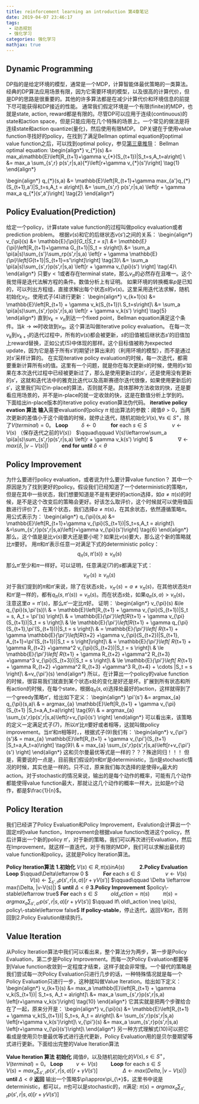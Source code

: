 ```yaml
---
title: reinforcement learning an introduction 第4章笔记
date: 2019-04-07 23:46:17
tags:
 - 动态规划
 - 强化学习
categories: 强化学习
mathjax: true
---
```


## Dynamic Programming
DP指的是给定环境的模型，通常是一个MDP，计算智能体最优策略的一类算法。经典的DP算法应用场景有限，因为它需要环境的模型，以及很高的计算代价，但是DP的思路是很重要的。其他的许多算法都是在减少计算代价和环境信息的前提下尽可能获得和DP接近的性能。
通常我们假定环境是一个有限(finite)的MDP，也就是state, action, reward都是有限的。尽管DP可以应用于连续(continuous)的state和action space，但是只能应用在几个特殊的场景上。一个常见的做法是将连续state和action quantize(量化)，然后使用有限MDP。
DP关键在于使用value function寻找好的policy，在找到了满足Bellman optimal equation的optimal value function之后，可以找到optimal policy，参见[第三章推导](https://mxxhcm.github.io/2018/12/21/reinforcement-learning-an-introduction-%E7%AC%AC3%E7%AB%A0%E7%AC%94%E8%AE%B0/)：
Bellman optimal equation:
\begin{align\*}
v_{\*}(s) &= max_a\mathbb{E}\left[R_{t+1}+\gamma v_{\*}(S_{t+1})|S_t=s,A_t=a\right] \\
&= max_a \sum_{s',r} p(s',r|s,a){\*}\left[r+\gamma v_{\*}(s')\right]  \tag{1}
\end{align\*}

\begin{align\*}
q_{\*}(s,a) &= \mathbb{E}\left[R_{t+1}+\gamma max_{a'}q_{\*}(S_{t+1},a')|S_t=s,A_t = a\right]\\
&= \sum_{s',r} p(s',r|s,a) \left[r + \gamma max_a q\_{\*}(s',a')\right] \tag{2}
\end{align\*}

## Policy Evaluation(Prediction)
给定一个policy，计算state value function的过程叫做policy evaluation或者prediction problem。
根据$v(s)$和它的后继状态$v(s')$之间的关系：
\begin{align\*}
v_{\pi}(s) &= \mathbb{E}_{\pi}[G_t|S_t = s]\\
&= \mathbb{E}_{\pi}\left[R_{t+1}+\gamma G_{t+1}|S_t = s\right]\\
&= \sum_a \pi(a|s)\sum_{s'}\sum_rp(s',r|s,a) \left[r + \gamma \mathbb{E}_{\pi}\left[G_{t+1}|S_{t+1}=s'\right]\right] \tag{3}\\
&= \sum_a \pi(a|s)\sum_{s',r}p(s',r|s,a) \left[r + \gamma v_{\pi}(s') \right] \tag{4}\\
\end{align\*}
只要$\gamma \lt 1$或者存在terminal state，那么$v_{\pi}$的必然存在且唯一。这个我觉得是迭代法解方程的条件。数值分析上有证明。
如果环境的转换概率$p$是已知的，可以列出方程组，直接求解出每个状态$s$的$v(s)$。这里采用迭代法求解，随机初始化$v_0$，使用式子$(4)$进行更新：
\begin{align\*}
v_{k+1}(s) &= \mathbb{E}\left[R_{t+1} + \gamma v_k(S_{t+1})\ S_t=s\right]\\
&= \sum_a \pi(a|s)\sum_{s',r}p(s',r|s,a) \left[r + \gamma v_k(s') \right] \tag{5}
\end{align\*}
直到$v_k=v_{\pi}$到达一个fixed point，Bellman equation满足这个条件。当$k\rightarrow \infty$时收敛到$v_{\pi}$。这个算法叫做iterative policy evaluation。
在每一次$v_k$到$v_{k+1}$的迭代过程中，所有的$v(s)$都会被更新，$s$的旧值被后继状态$s'$的旧值加上reward替换，正如公式$(5)$中体现的那样。这个目标值被称为expected update，因为它是基于所有$s'$的期望计算出来的（利用环境的模型），而不是通过对$s'$采样计算的。
在实现iterative policy evaluation的时候，每一次迭代，都需要重新计算所有$s$的值。这里有一个问题，就是你在每次更新$s$的时候，使用的$s'$如果在本次迭代过程中已经被更新过了，那么是使用更新过的$s'$，还是使用没有更新的$s'$，这就和迭代法中的雅克比迭代以及高斯赛德尔迭代很像，如果使用更新后的$s'$，这里我们叫它in-place的算法，否则就不是。具体那种方法收敛的快，还是要看应用场景的，并不是in-place的就一定收敛的快，这是在数值分析上学到的。
下面给出in-place版本的iterative policy evation算法伪代码。
**iterative policy evation 算法**
**输入**需要evaluation的policy $\pi$
给出算法的参数：阈值$\theta\gt 0$，当两次更新的差值小于这个阈值的时候，就停止迭代，随机初始化$V(s),\forall s\in S^{+}$，除了$V(terminal) = 0$。
**Loop**
$\qquad \delta \leftarrow 0$
$\qquad$ **for** each $s\in S$
$\qquad\qquad v\leftarrow V(s)$ （保存迭代之前的$V(s)$）
$\qquad\qquad V(s)\leftarrow\sum_a \pi(a|s)\sum_{s',r}p(s',r|s,a) \left[r + \gamma v_k(s') \right] $
$\qquad\qquad \nabla \leftarrow max(\delta,|v-V(s)|)$
$\qquad$**end for** 
**until** $\delta \lt \theta$

## Policy Improvement
为什么要进行policy evaluation，或者说为什么要计算value function？
其中一个原因是为了找到更好的policy。假设我们已经知道了一个deterministic的策略$\pi$，但是在其中一些状态，我们想要知道是不是有更好的action选择，如$a\neq \pi(s)$的时候，是不是这个改变后的策略会更好。好该怎么取评价，这个时候就可以使用值函数进行评价了，在某个状态，我们选择$a \neq \pi(s)$，在其余状态，依然遵循策略$\pi$。用公式表示为：
\begin{align\*}
q_{\pi}(s,a) &= \mathbb{E}\left[R_{t+1}+\gamma v_{\pi}(S_{t+1})|S_t=s,A_t = a\right]\\
&=\sum_{s',r}p(s',r|s,a)\left[r+\gamma v_{\pi}(s')\right] \tag{6}
\end{align\*}
那么，这个值是是比$v(s)$要大还是要小呢？如果比$v(s)$要大，那么这个新的策略就比$\pi$要好。
用$\pi$和$\pi'$表示任意一对满足下式的deterministic policy：
$$q_{\pi}(s,\pi'(s)) \ge v_{\pi}(s) \tag{7}$$
那么$\pi'$至少和$\pi$一样好。可以证明，任意满足$(7)$的$s$都满足下式：
$$v_{\pi'}(s) \ge v_{\pi}(s) \tag{8}$$
对于我们提到的$\pi$和$\pi'$来说，除了在状态$s$处，$v_{\pi'}(s) = a \neq v_{\pi}(s)$，在其他状态处$\pi$和$\pi'$是一样的，都有$q_{\pi}(s,\pi'(s)) = v_{\pi}(s)$。而在状态$s$处，如果$q_{\pi}(s,a) \gt v_{\pi}(s)$，注意这里$a=\pi'(s)$，那么$\pi'$一定比$\pi$好。
证明：
\begin{align\*}
v_{\pi}(s) &\le q_{\pi}(s,\pi'(s))\\
& = \mathbb{E}\left[R_{t+1} + \gamma v_{\pi}(S_{t+1})|S_t = s, A_t = \pi'(s) \right]\\
& = \mathbb{E}_{\pi'}\left[R_{t+1} + \gamma v_{\pi}(S_{t+1})|S_t = s \right]\\
& \le \mathbb{E}_{\pi'}\left[R_{t+1} + \gamma q_{\pi}(S_{t+1},\pi'(S_{t+1}))|S_t = s \right]\\
& = \mathbb{E}_{\pi'}\left[ R_{t+1} + \gamma \mathbb{E}_{\pi'}\left[R_{t+2} +\gamma v_{\pi}(S_{t+2})|S_{t+1}, A_{t+1}=\pi'(S_{t+1})|S_t = s \right]\right]\\
& = \mathbb{E}_{\pi'}\left[ R_{t+1} + \gamma R_{t+2} +\gamma^2 v_{\pi}(S_{t+2})|S_t = s \right]\\
& \le \mathbb{E}_{\pi'}\left[ R_{t+1} + \gamma R_{t+2} +\gamma^2 R_{t+3}  +\gamma^3 v_{\pi}(S_{t+3})|S_t = s \right]\\
& \le \mathbb{E}_{\pi'}\left[ R_{t+1} + \gamma R_{t+2} +\gamma^2 R_{t+3}  +\gamma^3 R_{t+4} + \cdots |S_t = s \right]\\
&=v_{\pi'}(s)
\end{align\*}
所以，在计算出一个policy的value function的时候，很容易我们就直到某个状态$s$处的变化是好还是坏。扩展到所有状态和所有action的时候，在每个state，根据$q_{\pi}(s,a)$选择处最好的action，这样就得到了一个greedy策略$\pi'$，给出如下定义：
\begin{align\*}
\pi'(s') &= argmax_{a} q_{\pi}(s,a)\\
& = argmax_{a} \mathbb{E}\left[R_{t+1} + \gamma v_{\pi}(S_{t+1} |S_t=a,A_t=a)\right] \tag{9}\\
& = argmax_{a} \sum_{s',r}p(s',r|s,a)\left[r+v_{\pi}(s') \right]
\end{align\*}
可以看出来，该策略的定义一定满足式子$(7)$，所以$\pi'$比$\pi$要好或者相等，这就叫做policy improvement。当$\pi'$和$\pi$相等时，，根据式子$(9)$我们有：
\begin{align\*}
v_{\pi'}(s')& = max_{a} \mathbb{E}\left[R_{t+1} + \gamma v_{\pi'}(S_{t+1} |S_t=a,A_t=a)\right] \tag{9}\\
& = max_{a} \sum_{s',r}p(s',r|s,a)\left[r+v_{\pi'}(s') \right]
\end{align\*}
这和贝尔曼最优等式是一样的？？？殊途同归！！！
但是，需要说的一点是，目前我们假设的$\pi$和$\pi'$是deterministic，当$\pi$是stochastic情况的时候，其实也是一样的。只不过，原来我们每次选择的是使得$v_{\pi}$最大的action。对于stochastic的情况来说，输出的是每个动作的概率，可能有几个动作都能使得value function最大，那就让这几个动作的概率一样大，比如是$n$个动作，都是$\frac{1}{n}$。


## Policy Iteration
我们已经讲了Policy Evaluation和Policy Improvement，Evalution会计算出一个固定$\pi$的value function，Improvment会根据value function改进这个policy，然后计算出一个新的policy $\pi'$，对于新的策略，我们可以再次进行Evaluation，然后在Improvement，就这样一直迭代，对于有限的MDP，我们可以求解出最优的value function和policy。这就是Policy Iteration算法。

**Policy Iteration算法**
**1.初始化**
$V(s)\in R,\pi(s) in A(s)$
$\qquad$
**2.Policy Evaluation**
**Loop**
$\qquad\Delta\leftarrow 0 $
$\qquad$ **For** each $s\in S$
$\qquad\qquad v\leftarrow V(s)$
$\qquad\qquad V(s)\leftarrow \sum_{s',r}p(s',r|s,a)\left[r+\gamma V(s')\right]$
$\qquad\qquad \Delta \leftarrow max(\Delta, |v-V(s)|) $
**until** $\Delta \lt \theta$ 
**3.Policy Improvement**
$policy\-stable\leftarrow true$
**For** each $s \in S$
$\qquad old_action = \pi(s)$
$\qquad \pi(s) = argmax_a \sum_{s',a'}p(s',r|s,a)\left[r+\gamma V(s')\right]$
$\qquad If\ old\_action \neq \pi(s), policy\-stable\leftarrow false$
**If policy-stable**，停止迭代，返回$V$和$\pi$，否则回到2.Policy Evalution继续执行。

## Value Iteration
从Policy Iteration算法中我们可以看出来，整个算法分为两步，第一步是Policy Evaluation，第二步是Policy Improvement。而每一次Policy Evaluation都要等到Value function收敛到一定程度才结束，这样子就会非常慢。一个替代的策略是我们尝试每一次Policy Evaluation只进行几步的话，一种特殊情况就是每一个Policy Evaluation只进行一步，这种就叫做Value Iteration。给出如下定义：
\begin{align\*}
v_{k+1}(s) &= max_a \mathbb{E}\left[R_{t+1} + \gamma v_k(S_{t+1})| S_t=s, A_t = a\right]\\
&= max_a \sum_{s',r}p(s',r|s,a) \left[r+\gamma v_k(s')\right] \tag{10}
\end{align\*}
它其实就是把两个步骤给合在了一起，原来分开是：
\begin{align\*}
v_{\pi}(s) &= \mathbb{E}\left[R_{t+1} + \gamma v_k(S_{t+1})| S_t=s, A_t = a\right]\\
&= \sum_{s',r}p(s',r|s,a) \left[r+\gamma v_k(s')\right]\\
v_{\pi'}(s) &= max_a \sum_{s',r}p(s',r|s,a) \left[r+\gamma v_{\pi}(s')\right]\\
\end{align\*} 
另一种方式理解式$(10)$可以把它看成是使用贝尔曼最优等式进行迭代更新，Policy Evaluation用的是贝尔曼期望等式进行更新。下面给出完整的Value Iteration算法

**Value Iteration 算法**
**初始化**
阈值$\theta$，以及随机初始化的$V(s), s\in S^{+}$，$V(terminal)=0$。
**Loop**
$\qquad v\leftarrow V(s)$
$\qquad$**Loop** for each $s\in S$
$\qquad\qquad V(s) = max_a\sum_{s',r}p(s',r|s,a)\left[r+\gamma V(s')\right]$
$\qquad\qquad\Delta \leftarrow max(Delta, |v-V(s)|)$
**until** $\Delta \lt \theta$
**返回** 输出一个策略$\pi\approx\pi_{\*}$，这里书中说是deterministic，都可以，$\pi$也可以是stochastic的，$\pi$满足:
$\pi(s) = argmax_a\sum_{s',r}p(s',r|s,a)\left[r+\gamma V(s')\right]$
